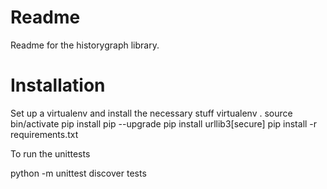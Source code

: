 Readme
======

Readme for the historygraph library.

Installation
============

Set up a virtualenv and install the necessary stuff
virtualenv .
source bin/activate
pip install pip --upgrade
pip install urllib3[secure]
pip install -r requirements.txt

To run the unittests

python -m unittest discover tests




